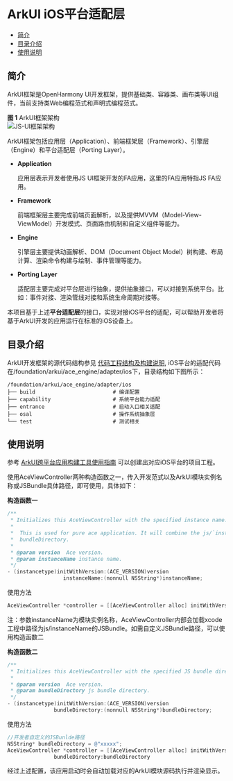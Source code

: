 # ArkUI iOS平台适配层 <a name="ZH-CN_TOPIC_0000001076213364"></a>

-   [简介](#section15701932113019)
-   [目录介绍](#section1791423143211)
-   [使用说明](#section171384529150)

## 简介<a name="section15701932113019"></a>

ArkUI框架是OpenHarmony UI开发框架，提供基础类、容器类、画布类等UI组件，当前支持类Web编程范式和声明式编程范式。


**图 1**  ArkUI框架架构<a name="fig2606133765017"></a>  
![](https://gitee.com/openharmony/arkui_ace_engine/raw/master/figures/JS-UI%E6%A1%86%E6%9E%B6%E6%9E%B6%E6%9E%84.png "JS-UI框架架构")

ArkUI框架包括应用层（Application）、前端框架层（Framework）、引擎层（Engine）和平台适配层（Porting Layer）。

-   **Application**

    应用层表示开发者使用JS UI框架开发的FA应用，这里的FA应用特指JS FA应用。

-   **Framework**

    前端框架层主要完成前端页面解析，以及提供MVVM（Model-View-ViewModel）开发模式、页面路由机制和自定义组件等能力。

-   **Engine**

    引擎层主要提供动画解析、DOM（Document Object Model）树构建、布局计算、渲染命令构建与绘制、事件管理等能力。

-   **Porting Layer**

    适配层主要完成对平台层进行抽象，提供抽象接口，可以对接到系统平台。比如：事件对接、渲染管线对接和系统生命周期对接等。

本项目基于上述**平台适配层**的接口，实现对接iOS平台的适配，可以帮助开发者将基于ArkUI开发的应用运行在标准的iOS设备上。

## 目录介绍<a name="section1791423143211"></a>

ArkUI开发框架的源代码结构参见 [代码工程结构及构建说明](https://gitee.com/arkui-x/docs/blob/master/zh-cn/framework-dev/quick-start/project-structure-guide.md), iOS平台的适配代码在/foundation/arkui/ace\_engine/adapter/ios下，目录结构如下图所示：

```
/foundation/arkui/ace_engine/adapter/ios
├── build                         # 编译配置
├── capability                    # 系统平台能力适配
├── entrance                      # 启动入口相关适配
├── osal                          # 操作系统抽象层
└── test                          # 测试相关
```

## 使用说明<a name="section171384529150"></a>

参考 [ArkUI跨平台应用构建工具使用指南](https://gitee.com/arkui-x/docs/blob/master/zh-cn/application-dev/quick-start/start-with-ace-tools.md) 可以创建出对应iOS平台的项目工程。

使用AceViewController两种构造函数之一，传入开发范式以及ArkUI模块实例名称或JSBundle具体路径，即可使用，具体如下：

**构造函数一**

```objective-c
/**
 * Initializes this AceViewController with the specified instance name.
 *
 *  This is used for pure ace application. It will combine the js/`instanceName` as the
 *  bundleDirectory.
 *
 * @param version  Ace version.
 * @param instanceName instance name.
 */
- (instancetype)initWithVersion:(ACE_VERSION)version
                  instanceName:(nonnull NSString*)instanceName;
```

使用方法
```objective-c
AceViewController *controller = [[AceViewController alloc] initWithVersion:(ACE_VERSION_ETS) instanceName:@"MainAbility"];
```

注：参数instanceName为模块实例名称，AceViewController内部会加载xcode工程中路径为js/instanceName的JSBundle。如需自定义JSBundle路径，可以使用构造函数二

**构造函数二**

```objective-c
/**
 * Initializes this AceViewController with the specified JS bundle directory.
 *
 * @param version  Ace version.
 * @param bundleDirectory js bundle directory.
 */
- (instancetype)initWithVersion:(ACE_VERSION)version
               bundleDirectory:(nonnull NSString*)bundleDirectory;
```

使用方法

```objective-c
//开发者自定义的JSBunlde路径
NSString* bundleDirectory = @"xxxxx";
AceViewController *controller = [[AceViewController alloc] initWithVersion::(ACE_VERSION_ETS)
               bundleDirectory:bundleDirectory
```
经过上述配置，该应用启动时会自动加载对应的ArkUI模块源码执行并渲染显示。